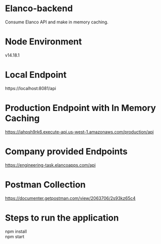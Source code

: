 # Elanco-backend
Consume Elanco API and make in memory caching.

# Node Environment
 v14.18.1

# Local Endpoint
https://localhost:8081/api

# Production Endpoint with In Memory Caching
https://iahpsh9rk6.execute-api.us-west-1.amazonaws.com/production/api

# Company provided Endpoints
https://engineering-task.elancoapps.com/api

# Postman Collection
https://documenter.getpostman.com/view/2063706/2s93kz65c4

# Steps to run the application

npm install <br />
npm start



